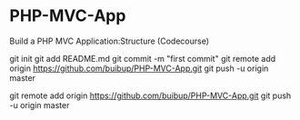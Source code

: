 # PHP-MVC-App
Build a PHP MVC Application:Structure (Codecourse)

git init
git add README.md
git commit -m "first commit"
git remote add origin https://github.com/buibup/PHP-MVC-App.git
git push -u origin master

git remote add origin https://github.com/buibup/PHP-MVC-App.git
git push -u origin master
